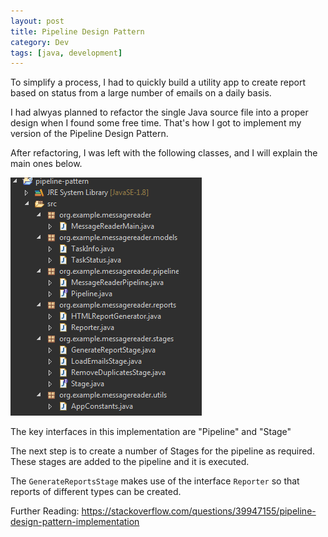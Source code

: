```yaml
---
layout: post
title: Pipeline Design Pattern
category: Dev
tags: [java, development]
---
```

To simplify a process, I had to quickly build a utility app to create report based on status from a large number of emails on a daily basis.

I had alwyas planned to refactor the single Java source file into a proper design when I found some free time.
That's how I got to implement my version of the Pipeline Design Pattern.
<!-- more -->
After refactoring, I was left with the following classes, and I will explain the main ones below.

![Classes](/public/images/2020/03/pipeline-pattern-classes.png)

The key interfaces in this implementation are "Pipeline" and "Stage"

<script src="https://gist.github.com/midhunhk/750a2c54f978485fbebcfc13c3d8b104.js"></script>

<script src="https://gist.github.com/midhunhk/168465f884051d0f642994acfee395fa.js"></script>

The next step is to create a number of Stages for the pipeline as required.
These stages are added to the pipeline and it is executed.

The `GenerateReportsStage` makes use of the interface `Reporter` so that reports of different types can be created.

Further Reading:
https://stackoverflow.com/questions/39947155/pipeline-design-pattern-implementation
